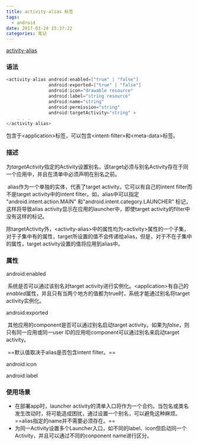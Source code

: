 ```yaml
---
title: activity-alias 标签
tags:
  - android
date: 2017-03-24 15:37:22
categories: 笔记
---
```


[activity-alias](https://developer.android.com/guide/topics/manifest/activity-alias-element.html)



### 语法

```java
<activity-alias android:enabled=["true" | "false"]
                android:exported=["true" | "false"]
                android:icon="drawable resource"
                android:label="string resource"
                android:name="string"
                android:permission="string"
                android:targetActivity="string" >
    . . .
</activity-alias>
```

包含于\<application\>标签，可以包含\<intent-filter\>和\<meta-data\>标签。



### 描述

​	为*targetActivity*指定的Activity设置别名，该target必须与别名Activity存在于同一个应用中，并且在清单中必须声明在别名之前。

​	alias作为一个单独的实体，代表了target activity。它可以有自己的intent filter而不是target activity中的intent filter。如，alias中可以指定 "android.intent.action.MAIN" 和"android.intent.category.LAUNCHER" 标记，这样将导致alias activity显示在应用的launcher中，即使target activity的filter中没有这样的标记。



​	除targetActivity外，\<activity-alias\>中的属性均为\<activity\>属性的一个子集，对于子集中有的属性，target所设置的值不会传递给alias，但是，对于不在子集中的属性，target activity设置的值将应用到alias中。



### 属性

android:enabled

​	系统是否可以通过该别名对target activity进行实例化。\<application\>有自己的*enabled*属性，并且只有当两个地方的值都为true时，系统才能通过别名将target activity实例化。



android:exported

​	其他应用的component是否可以通过别名启动target activity。如果为*false*，则只有同一应用或同一user ID的应用呃component可以通过别名来启动target activity。

​	==默认值取决于alias是否包含intent filter。==



android:icon

android:label



### 使用场景

+ 在部署app时，launcher activity的清单入口将作为一个合约。当包名或类名发生改动时，将可能造成困扰，通过设置一个别名，可以避免这种麻烦。==alias指定的name并不需要必须存在。==
+ 为同一Activity设置多个Launcher入口，如不同的label、icon但启动同一个Activity，并且可以通过不同的conponent name进行区分。